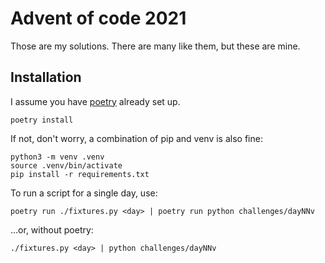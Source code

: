 # Advent of code 2021

Those are my solutions.
There are many like them, but these are mine.

## Installation

I assume you have [poetry](https://python-poetry.org/) already set up.

```shell
poetry install
```

If not, don't worry, a combination of pip and venv is also fine:

```shell
python3 -m venv .venv
source .venv/bin/activate
pip install -r requirements.txt
```

To run a script for a single day, use:

```shell
poetry run ./fixtures.py <day> | poetry run python challenges/dayNNv
```

...or, without poetry:

```shell
./fixtures.py <day> | python challenges/dayNNv
```
